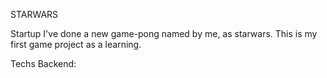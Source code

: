 STARWARS

Startup
I've done a new game-pong named by me, as starwars. This is my first game project as a learning.

Techs
Backend:


